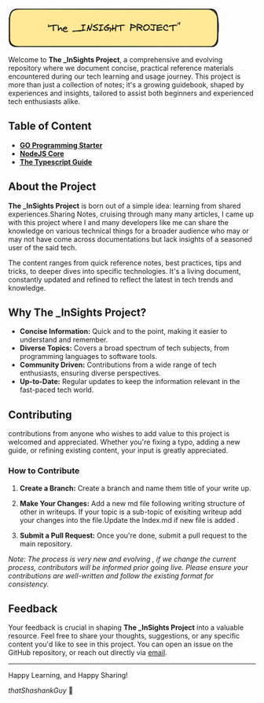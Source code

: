 ![Alt text](/assets/logo.png)

Welcome to **The _InSights Project**, a comprehensive and evolving repository where we document concise, practical reference materials encountered during our tech learning and usage journey. This project is more than just a collection of notes; it's a growing guidebook, shaped by experiences and insights, tailored to assist both beginners and experienced tech enthusiasts alike.

## Table of Content

- **[GO Programming Starter](/Writeups/Go_Programming_Stater.md)**
- **[NodeJS Core](/Writeups/NodeJS_Core.md)**
- **[The Typescript Guide](/Writeups/The_Typescript_Guide.md.md)**

## About the Project

**The _InSights Project** is born out of a simple idea: learning from shared experiences.Sharing Notes, cruising through many many articles, I came up with this project where I and many developers like me can share the knowledge on various technical things for a broader audience who may or may not have come across documentations but lack insights of a seasoned user of the said tech. 

The content ranges from quick reference notes, best practices, tips and tricks, to deeper dives into specific technologies. It's a living document, constantly updated and refined to reflect the latest in tech trends and knowledge.

## Why The _InSights Project?

- **Concise Information:** Quick and to the point, making it easier to understand and remember.
- **Diverse Topics:** Covers a broad spectrum of tech subjects, from programming languages to software tools.
- **Community Driven:** Contributions from a wide range of tech enthusiasts, ensuring diverse perspectives.
- **Up-to-Date:** Regular updates to keep the information relevant in the fast-paced tech world.

## Contributing

contributions from anyone who wishes to add value to this project is welcomed and appreciated. Whether you're fixing a typo, adding a new guide, or refining existing content, your input is greatly appreciated.

### How to Contribute

1. **Create a Branch:** Create a branch and name them title of your write up.

2. **Make Your Changes:** Add a new md file following writing structure of other in writeups. If your topic is a sub-topic of exisiting writeup add your changes into the file.Update the Index.md if new file is added .

3. **Submit a Pull Request:** Once you're done, submit a pull request to the main repository.


_Note: _The process is very new and evolving , if we change the current process, contributors will be informed prior going live._ Please ensure your contributions are well-written and follow the existing format for consistency._

## Feedback

Your feedback is crucial in shaping **The _InSights Project** into a valuable resource. Feel free to share your thoughts, suggestions, or any specific content you'd like to see in this project. You can open an issue on the GitHub repository, or reach out directly via [email](mailto:shashankforworkshekhar@gmail.com).


---

Happy Learning, and Happy Sharing!

_thatShashankGuy_ 🚀

